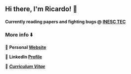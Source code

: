 ## Hi there, I'm Ricardo! 👋

#### Currently reading papers and fighting bugs @ [INESC TEC](https://www.inesctec.pt)

### More info ⬇️

🐢 **Personal [Website](https://www.itsjrsa.com)**

👔 **LinkedIn [Profile](https://www.linkedin.com/in/itsjrsa)**

📑 **[*Curriculum Vitae*](https://raw.githubusercontent.com/itsjrsa/cv/master/cv.pdf)**

<!--
**itsjrsa/itsjrsa** is a ✨ _special_ ✨ repository because its `README.md` (this file) appears on your GitHub profile.

Here are some ideas to get you started:

- 🔭 I’m currently working on ...
- 🌱 I’m currently learning ...
- 👯 I’m looking to collaborate on ...
- 🤔 I’m looking for help with ...
- 💬 Ask me about ...
- 📫 How to reach me: ...
- 😄 Pronouns: ...
- ⚡ Fun fact: ...
-->
